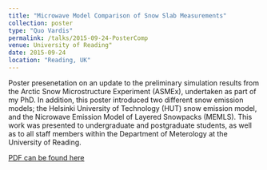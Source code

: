 ```yaml
---
title: "Microwave Model Comparison of Snow Slab Measurements"
collection: poster
type: "Quo Vardis"
permalink: /talks/2015-09-24-PosterComp
venue: University of Reading"
date: 2015-09-24
location: "Reading, UK"
---
```


Poster presenetation on an update to the preliminary simulation results from the Arctic Snow Microstructure Experiment (ASMEx), undertaken as part of my PhD. In addition, this poster introduced two different snow emission models; the Helsinki University of Technology (HUT) snow emission model, and the Nicrowave Emission Model of Layered Snowpacks (MEMLS). This work was presented to undergraduate and postgraduate students, as well as to all staff members within the Department of Meterology at the University of Reading.

[PDF can be found here](http://willmaslanka.github.io/files/WMaslanka_150924_PosterComp.pdf)

